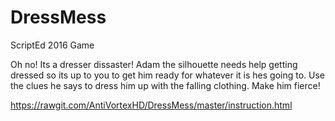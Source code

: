 # DressMess
ScriptEd 2016 Game

Oh no! Its a dresser dissaster! Adam the silhouette needs help getting dressed so its up to you
to get him ready for whatever it is hes going to. Use the clues he says to dress him up with the falling
clothing. Make him fierce!

<https://rawgit.com/AntiVortexHD/DressMess/master/instruction.html>
